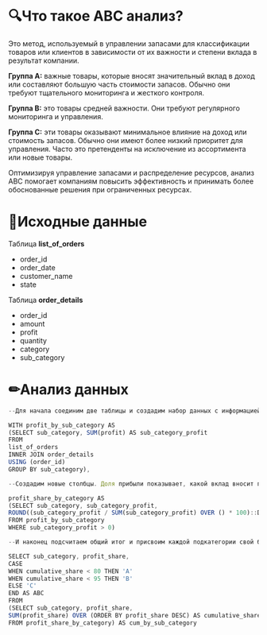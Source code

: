 # 🔍Что такое ABC анализ?
Это метод, используемый в управлении запасами для классификации товаров или клиентов в зависимости от их важности и степени вклада в результат компании.

**Группа А:** важные товары, которые вносят значительный вклад в доход или составляют большую часть стоимости запасов. Обычно они требуют тщательного мониторинга и жесткого контроля. 

**Группа B:** это товары средней важности. Они требуют регулярного мониторинга и управления.

**Группа С:** эти товары оказывают минимальное влияние на доход или стоимость запасов. Обычно они имеют более низкий приоритет для управления. Часто это претенденты на исключение из ассортимента или новые товары.

Оптимизируя управление запасами и распределение ресурсов, анализ ABC помогает компаниям повысить эффективность и принимать более обоснованные решения при ограниченных ресурсах. 

# 💾Исходные данные

Таблица **list_of_orders**
 - order_id
 - order_date
 - customer_name
 - state
    
Таблица **order_details**
 - order_id
 - amount
 - profit
 - quantity
 - category
 - sub_category

# ✏Анализ данных
```javascript
--Для начала соединим две таблицы и создадим набор данных с информацией об общей прибыли для каждой подкатегории.

WITH profit_by_sub_category AS
(SELECT sub_category, SUM(profit) AS sub_category_profit
FROM 
list_of_orders
INNER JOIN order_details 
USING (order_id)
GROUP BY sub_category),

--Создадим новые столбцы. Доля прибыли показывает, какой вклад вносит подкатегория в формирование прибыли.

profit_share_by_category AS
(SELECT sub_category, sub_category_profit,
ROUND((sub_category_profit / SUM(sub_category_profit) OVER () * 100)::DECIMAL, 2) AS profit_share
FROM profit_by_sub_category
WHERE sub_category_profit > 0)

--И наконец подсчитаем общий итог и присвоим каждой подкатегории свой балл с помощью функции CASE

SELECT sub_category, profit_share, 
CASE
WHEN cumulative_share < 80 THEN 'A'
WHEN cumulative_share < 95 THEN 'B'
ELSE 'C'
END AS ABC
FROM 
(SELECT sub_category, profit_share,
SUM(profit_share) OVER (ORDER BY profit_share DESC) AS cumulative_share
FROM profit_share_by_category) AS cum_by_sub_category

